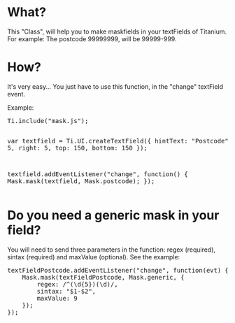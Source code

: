 <h1>What?</h1>
<p>This "Class", will help you to make maskfields in your textFields of Titanium. For example: The postcode 99999999, will be 99999-999.</p>
<h1>How?</h1>
<p>It's very easy... You just have to use this function, in the "change" textField event.</p>
<p>Example:</p>
<pre>
Ti.include("mask.js");

var textfield = Ti.UI.createTextField({
	hintText: "Postcode",
	left: 5,
	right: 5,
	top: 150,
	bottom: 150
});

textfield.addEventListener("change", function() {
	Mask.mask(textfield, Mask.postcode);
});
</pre>
<h1>Do you need a generic mask in your field?</h1>
<p>You will need to send three parameters in the function: regex (required), sintax (required) and maxValue (optional). See the example:</p>
<pre>
textFieldPostcode.addEventListener("change", function(evt) {
	Mask.mask(textFieldPostcode, Mask.generic, {
		regex: /^(\d{5})(\d)/,
		sintax: "$1-$2",
		maxValue: 9
	});
});
</pre>
